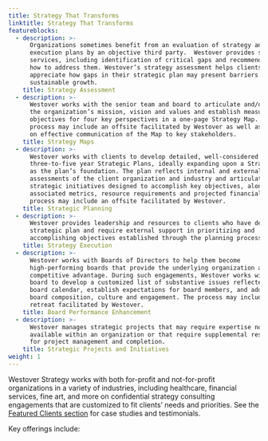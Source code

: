 ```yaml
---
title: Strategy That Transforms
linktitle: Strategy That Transforms
featureblocks:
  - description: >-
      Organizations sometimes benefit from an evaluation of strategy and
      execution plans by an objective third party.  Westover provides such
      services, including identification of critical gaps and recommendations on
      how to address them. Westover’s strategy assessment helps clients
      appreciate how gaps in their strategic plan may present barriers to
      sustainable growth.
    title: Strategy Assessment
  - description: >-
      Westover works with the senior team and board to articulate and/or update
      the organization’s mission, vision and values and establish measurable
      objectives for four key perspectives in a one-page Strategy Map. The
      process may include an offsite facilitated by Westover as well as advice
      on effective communication of the Map to key stakeholders.
    title: Strategy Maps
  - description: >-
      Westover works with clients to develop detailed, well-considered
      three-to-five year Strategic Plans, ideally expanding upon a Strategy Map
      as the plan’s foundation. The plan reflects internal and external
      assessments of the client organization and industry and articulates
      strategic initiatives designed to accomplish key objectives, along with
      associated metrics, resource requirements and projected financials. The
      process may include an offsite facilitated by Westover.
    title: Strategic Planning
  - description: >-
      Westover provides leadership and resources to clients who have developed a
      strategic plan and require external support in prioritizing and
      accomplishing objectives established through the planning process.
    title: Strategy Execution
  - description: >-
      Westover works with Boards of Directors to help them become
      high-performing boards that provide the underlying organization a
      competitive advantage. During such engagements, Westover works with the
      board to develop a customized list of substantive issues reflected in a
      board calendar, establish expectations for board members, and address
      board composition, culture and engagement. The process may include a board
      retreat facilitated by Westover.
    title: Board Performance Enhancement
  - description: >-
      Westover manages strategic projects that may require expertise not
      available within an organization or that require supplemental resources
      for project management and completion.
    title: Strategic Projects and Initiatives
weight: 1
---
```

Westover Strategy works with both for-profit and not-for-profit organizations in a variety of industries, including healthcare, financial services, fine art, and more on confidential strategy consulting engagements that are customized to fit clients’ needs and priorities. See the [Featured Clients section](/work) for case studies and testimonials.

Key offerings include:
